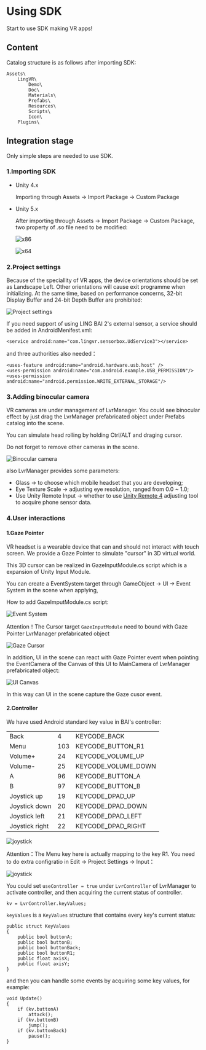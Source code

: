 # Using SDK
Start to use SDK making VR apps!

## Content 

Catalog structure is as follows after importing SDK:

	Assets\
		LingVR\
			Demo\					
			Doc\				
			Materials\				
			Prefabs\				
			Resources\				
			Scripts\				
			Icon\					
		Plugins\					

## Integration stage

Only simple steps are needed to use SDK.

### 1.Importing SDK

* Unity 4.x

	Importing through Assets -> Import Package -> Custom Package

* Unity 5.x

	After importing through Assets -> Import Package -> Custom Package, two property of .so file need to be modified:
	
	![x86](images/x86.png)
	
	![x64](images/x64.png)

### 2.Project settings

Because of the speciallity of VR apps, the device orientations should be set as Landscape Left. Other orientations will cause exit programme when initializing.
At the same time, based on performance concerns, 32-bit Display Buffer and 24-bit Depth Buffer are prohibited:

![Project settings](images/settings.png)

If you need support of using LING BAI 2's external sensor, a service should be added in AndroidMenifest.xml:

	<service android:name="com.lingvr.sensorbox.UdService3"></service>
	
and three authorities also needed：

	<uses-feature android:name="android.hardware.usb.host" />
	<uses-permission android:name="com.android.example.USB_PERMISSION"/>
	<uses-permission android:name="android.permission.WRITE_EXTERNAL_STORAGE"/>

### 3.Adding binocular camera

VR cameras are under management of LvrManager. You could see binocular effect by just drag the LvrManager prefabricated object under Prefabs catalog into the scene. 

You can simulate head rolling by holding Ctrl/ALT and draging cursor.

Do not forget to remove other cameras in the scene.

![Binocular camera](images/stereo.png)

also LvrManager provides some parameters:

* Glass -> to choose which mobile headset that you are developing;
* Eye Texture Scale -> adjusting eye resolution, ranged from 0.0 ~ 1.0;
* Use Unity Remote Input -> whether to use [Unity Remote 4](http://docs.unity3d.com/Manual/UnityRemote4.html) adjusting tool to acquire phone sensor data.

### 4.User interactions

#### 1.Gaze Pointer

VR headset is a wearable device that can and should not interact with touch screen. We provide a Gaze Pointer to simulate "cursor" in 3D virtual world.

This 3D cursor can be realized in GazeInputModule.cs script which is a expansion of Unity Input Module.

You can create a EventSystem target through GameObject -> UI -> Event System in the scene when applying,

How to add GazeImputModule.cs script:

![Event System](images/eventsystem.png)

Attention！The Cursor target `GazeInputModule` need to bound with Gaze Pointer LvrManager prefabricated object

![Gaze Cursor](images/gazecursor.png)

In addition, UI in the scene can react with Gaze Pointer event when pointing the EventCamera of the Canvas of this UI to MainCamera of LvrManager prefabricated object:

![UI Canvas](images/uicanvas.png)

In this way can UI in the scene capture the Gaze cusor event.

#### 2.Controller

We have used Android standard key value in BAI's controller:

|                |     |                      |
|----------------|-----|----------------------|
|      Back      | 4   | KEYCODE_BACK         |
|      Menu      | 103 | KEYCODE_BUTTON_R1    |
|    Volume+     | 24  | KEYCODE_VOLUME_UP    |
|    Volume-     | 25  | KEYCODE_VOLUME_DOWN  |
|       A        | 96  | KEYCODE_BUTTON_A     |
|       B        | 97  | KEYCODE_BUTTON_B     |
| Joystick up    | 19  | KEYCODE_DPAD_UP      |
| Joystick down  | 20  | KEYCODE_DPAD_DOWN    |
| Joystick left  | 21  | KEYCODE_DPAD_LEFT    |
| Joystick right | 22  | KEYCODE_DPAD_RIGHT   |


![joystick](images/joystick.png)

Attention：The Menu key here is actually mapping to the key R1. You need to do extra configratio in Edit -> Project Settings -> Input：

![joystick](images/r1button.png)

You could set `useController = true` under `LvrController` of LvrManager to activate controller, and then acquiring the current status of controller.

	kv = LvrController.keyValues;
	
`keyValues` is a `KeyValues` structure that contains every key's current status:

	public struct KeyValues
	{
		public bool buttonA;
		public bool buttonB;
		public bool buttonBack;
		public bool buttonR1;
		public float axisX;
		public float axisY;
	}
		
and then you can handle some events by acquiring some key values, for example:

	void Update()
	{
		if (kv.buttonA)
			attack();
		if (kv.buttonB)
			jump();
		if (kv.buttonBack)
			pause();
	}